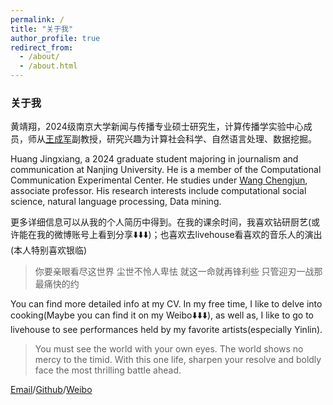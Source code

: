 ```yaml
---
permalink: /
title: "关于我"
author_profile: true
redirect_from: 
  - /about/
  - /about.html
---
```

### 关于我
黄靖翔，2024级南京大学新闻与传播专业硕士研究生，计算传播学实验中心成员，师从[王成军](https://chengjun.github.io/)副教授，研究兴趣为计算社会科学、自然语言处理、数据挖掘。

Huang Jingxiang, a 2024 graduate student majoring in journalism and communication at Nanjing University. He is a member of the Computational Communication Experimental Center. He studies under [Wang Chengjun](https://Chengjun.github.io/), associate professor. His research interests include computational social science, natural language processing, Data mining.

更多详细信息可以从我的个人简历中得到。在我的课余时间，我喜欢钻研厨艺(或许能在我的微博账号上看到分享⬇️⬇️⬇️)；也喜欢去livehouse看喜欢的音乐人的演出(本人特别喜欢银临)
> 你要亲眼看尽这世界 尘世不怜人卑怯 就这一命就再锋利些 只管迎刃一战那最痛快的约

You can find more detailed info at my CV. In my free time, I like to delve into cooking(Maybe you can find it on my Weibo⬇️⬇️⬇️), as well as, I like to go to livehouse to see performances held by my favorite artists(especially Yinlin).
> You must see the world with your own eyes. The world shows no mercy to the timid. With this one life, sharpen your resolve and boldly face the most thrilling battle ahead.

[Email](raconz1211@gmail.com)/[Github](https://github.com/Huang-Jingxiang)/[Weibo](https://weibo.com/u/7313617592)
